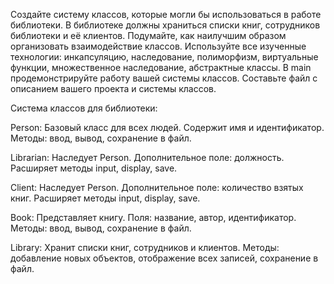 Создайте систему классов, которые могли бы использоваться в работе библиотеки. В библиотеке должны храниться списки книг, сотрудников библиотеки и её клиентов.
Подумайте, как наилучшим образом организовать взаимодействие классов. Используйте все изученные технологии: инкапсуляцию, наследование, полиморфизм, виртуальные функции, множественное наследование, абстрактные классы. В main продемонстрируйте работу вашей системы классов. Составьте файл с описанием вашего проекта и системы классов.




Система классов для библиотеки:

Person:
Базовый класс для всех людей.
Содержит имя и идентификатор.
Методы: ввод, вывод, сохранение в файл.

Librarian:
Наследует Person.
Дополнительное поле: должность.
Расширяет методы input, display, save.

Client:
Наследует Person.
Дополнительное поле: количество взятых книг.
Расширяет методы input, display, save.

Book:
Представляет книгу.
Поля: название, автор, идентификатор.
Методы: ввод, вывод, сохранение в файл.

Library:
Хранит списки книг, сотрудников и клиентов.
Методы: добавление новых объектов, отображение всех записей, сохранение в файл.